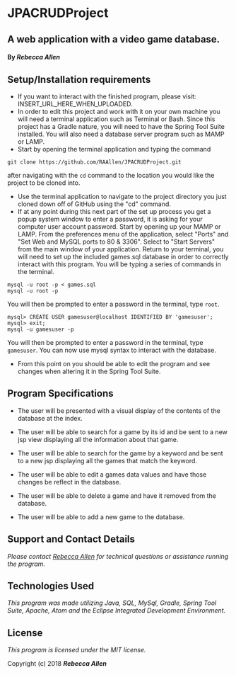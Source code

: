 # JPACRUDProject

## A web application with a video game database.

#### By _**Rebecca Allen**_

## Setup/Installation requirements

* If you want to interact with the finished program, please visit: INSERT_URL_HERE_WHEN_UPLOADED.
* In order to edit this project and work with it on your own machine you will need a terminal application such as Terminal or Bash. Since this project has a Gradle nature, you will need to have the Spring Tool Suite installed. You will also need a database server program such as MAMP or LAMP.
* Start by opening the terminal application and typing the command
```
git clone https://github.com/RAAllen/JPACRUDProject.git
```
after navigating with the `cd` command to the location you would like the project to be cloned into.
* Use the terminal application to navigate to the project directory you just cloned down off of GitHub using the "cd" command.
* If at any point during this next part of the set up process you get a popup system window to enter a password, it is asking for your computer user account password. Start by opening up your MAMP or LAMP. From the preferences menu of the application, select "Ports" and "Set Web and MySQL ports to 80 & 3306". Select to "Start Servers" from the main window of your application. Return to your terminal, you will need to set up the included games.sql database in order to correctly interact with this program. You will be typing a series of commands in the terminal.
```
mysql -u root -p < games.sql
mysql -u root -p
```
You will then be prompted to enter a password in the terminal, type `root`.
```
mysql> CREATE USER gamesuser@localhost IDENTIFIED BY 'gamesuser';
mysql> exit;
mysql -u gamesuser -p
```
You will then be prompted to enter a password in the terminal, type `gamesuser`. You can now use mysql syntax to interact with the database.
* From this point on you should be able to edit the program and see changes when altering it in the Spring Tool Suite.


## Program Specifications

* The user will be presented with a visual display of the contents of the database at the index.

* The user will be able to search for a game by its id and be sent to a new jsp view displaying all the information about that game.

* The user will be able to search for the game by a keyword and be sent to a new jsp displaying all the games that match the keyword.

* The user will be able to edit a games data values and have those changes be reflect in the database.

* The user will be able to delete a game and have it removed from the database.

* The user will be able to add a new game to the database.


## Support and Contact Details

_Please contact [Rebecca Allen](RebeccaZarsky@gmail.com) for technical questions or assistance running the program._


## Technologies Used

_This program was made utilizing Java, SQL, MySql, Gradle, Spring Tool Suite, Apache, Atom and the Eclipse Integrated Development Environment._


## License

_This program is licensed under the MIT license._

Copyright (c) 2018 **_Rebecca Allen_**
